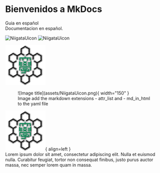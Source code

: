 # Bienvenidos a MkDocs
Guia en español  
Documentacion en español.

![NiigataUicon](assets/NiigataUicon.png/600x400/f5f5f5/aaaaaa#only-light)
![NiigataUicon](assets/NiigataUicon.png/600x400/21222c/d5d7e2#only-dark)

![NiigataUicon](assets/NiigataUicon.png)

<figure markdown>
  ![Image title](assets/NiigataUicon.png){ width="150" }
  <figcaption>Image add the markdown extensions - attr_list and - md_in_html to the yaml file</figcaption>
</figure>



 
![Image title](assets/NiigataUicon.png){ align=left }  
Lorem ipsum dolor sit amet, consectetur adipiscing elit. Nulla et euismod nulla. Curabitur feugiat, tortor non consequat finibus, justo purus auctor massa, nec semper lorem quam in massa.  